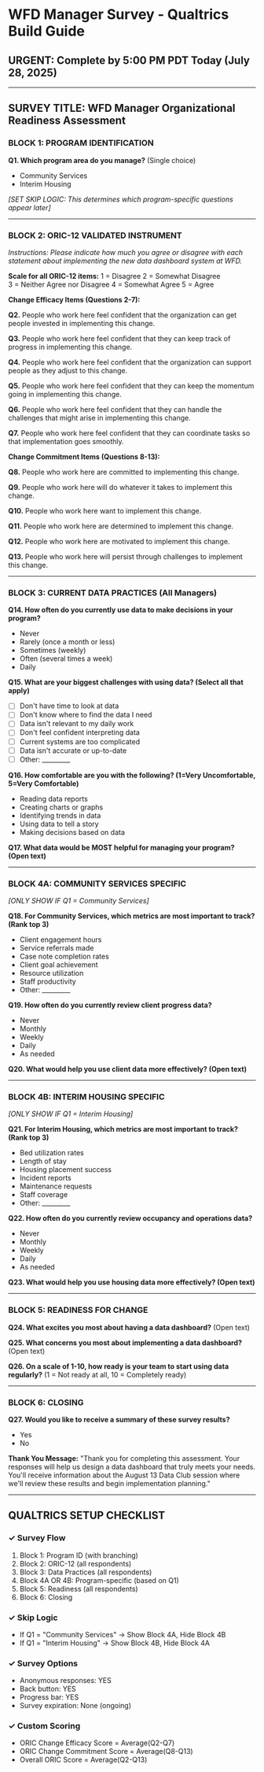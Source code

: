 # WFD Manager Survey - Qualtrics Build Guide

## URGENT: Complete by 5:00 PM PDT Today (July 28, 2025)

---

## SURVEY TITLE: WFD Manager Organizational Readiness Assessment

### BLOCK 1: PROGRAM IDENTIFICATION

**Q1. Which program area do you manage?** (Single choice)

- Community Services
- Interim Housing

*[SET SKIP LOGIC: This determines which program-specific questions appear later]*

---

### BLOCK 2: ORIC-12 VALIDATED INSTRUMENT

*Instructions: Please indicate how much you agree or disagree with each statement about implementing the new data dashboard system at WFD.*

**Scale for all ORIC-12 items:**
1 = Disagree
2 = Somewhat Disagree  
3 = Neither Agree nor Disagree
4 = Somewhat Agree
5 = Agree

**Change Efficacy Items (Questions 2-7):**

**Q2.** People who work here feel confident that the organization can get people invested in implementing this change.

**Q3.** People who work here feel confident that they can keep track of progress in implementing this change.

**Q4.** People who work here feel confident that the organization can support people as they adjust to this change.

**Q5.** People who work here feel confident that they can keep the momentum going in implementing this change.

**Q6.** People who work here feel confident that they can handle the challenges that might arise in implementing this change.

**Q7.** People who work here feel confident that they can coordinate tasks so that implementation goes smoothly.

**Change Commitment Items (Questions 8-13):**

**Q8.** People who work here are committed to implementing this change.

**Q9.** People who work here will do whatever it takes to implement this change.

**Q10.** People who work here want to implement this change.

**Q11.** People who work here are determined to implement this change.

**Q12.** People who work here are motivated to implement this change.

**Q13.** People who work here will persist through challenges to implement this change.

---

### BLOCK 3: CURRENT DATA PRACTICES (All Managers)

**Q14. How often do you currently use data to make decisions in your program?**

- Never
- Rarely (once a month or less)
- Sometimes (weekly)
- Often (several times a week)
- Daily

**Q15. What are your biggest challenges with using data? (Select all that apply)**

- [ ] Don't have time to look at data
- [ ] Don't know where to find the data I need
- [ ] Data isn't relevant to my daily work
- [ ] Don't feel confident interpreting data
- [ ] Current systems are too complicated
- [ ] Data isn't accurate or up-to-date
- [ ] Other: _________

**Q16. How comfortable are you with the following? (1=Very Uncomfortable, 5=Very Comfortable)**

- Reading data reports
- Creating charts or graphs
- Identifying trends in data
- Using data to tell a story
- Making decisions based on data

**Q17. What data would be MOST helpful for managing your program? (Open text)**

---

### BLOCK 4A: COMMUNITY SERVICES SPECIFIC

*[ONLY SHOW IF Q1 = Community Services]*

**Q18. For Community Services, which metrics are most important to track? (Rank top 3)**

- Client engagement hours
- Service referrals made
- Case note completion rates
- Client goal achievement
- Resource utilization
- Staff productivity
- Other: _________

**Q19. How often do you currently review client progress data?**

- Never
- Monthly
- Weekly
- Daily
- As needed

**Q20. What would help you use client data more effectively? (Open text)**

---

### BLOCK 4B: INTERIM HOUSING SPECIFIC

*[ONLY SHOW IF Q1 = Interim Housing]*

**Q21. For Interim Housing, which metrics are most important to track? (Rank top 3)**

- Bed utilization rates
- Length of stay
- Housing placement success
- Incident reports
- Maintenance requests
- Staff coverage
- Other: _________

**Q22. How often do you currently review occupancy and operations data?**

- Never
- Monthly
- Weekly
- Daily
- As needed

**Q23. What would help you use housing data more effectively? (Open text)**

---

### BLOCK 5: READINESS FOR CHANGE

**Q24. What excites you most about having a data dashboard?** (Open text)

**Q25. What concerns you most about implementing a data dashboard?** (Open text)

**Q26. On a scale of 1-10, how ready is your team to start using data regularly?**
(1 = Not ready at all, 10 = Completely ready)

---

### BLOCK 6: CLOSING

**Q27. Would you like to receive a summary of these survey results?**

- Yes
- No

**Thank You Message:**
"Thank you for completing this assessment. Your responses will help us design a data dashboard that truly meets your needs. You'll receive information about the August 13 Data Club session where we'll review these results and begin implementation planning."

---

## QUALTRICS SETUP CHECKLIST

### ✓ Survey Flow

1. Block 1: Program ID (with branching)
2. Block 2: ORIC-12 (all respondents)
3. Block 3: Data Practices (all respondents)
4. Block 4A OR 4B: Program-specific (based on Q1)
5. Block 5: Readiness (all respondents)
6. Block 6: Closing

### ✓ Skip Logic

- If Q1 = "Community Services" → Show Block 4A, Hide Block 4B
- If Q1 = "Interim Housing" → Show Block 4B, Hide Block 4A

### ✓ Survey Options

- Anonymous responses: YES
- Back button: YES
- Progress bar: YES
- Survey expiration: None (ongoing)

### ✓ Custom Scoring

- ORIC Change Efficacy Score = Average(Q2-Q7)
- ORIC Change Commitment Score = Average(Q8-Q13)
- Overall ORIC Score = Average(Q2-Q13)
